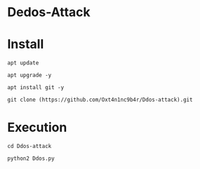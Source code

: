 # Dedos-Attack 

# Install
```
apt update
```

```
apt upgrade -y 
```

``` 
apt install git -y 
```

``` 
git clone (https://github.com/Oxt4n1nc9b4r/Ddos-attack).git 
```

# Execution
``` 
cd Ddos-attack
```

```
python2 Ddos.py
